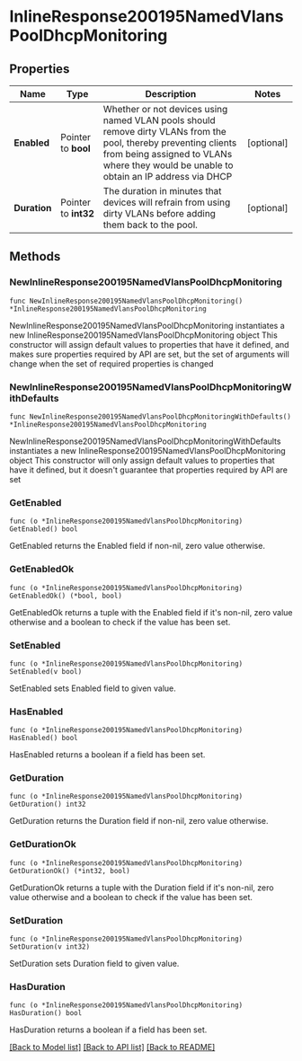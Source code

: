 # InlineResponse200195NamedVlansPoolDhcpMonitoring

## Properties

Name | Type | Description | Notes
------------ | ------------- | ------------- | -------------
**Enabled** | Pointer to **bool** | Whether or not devices using named VLAN pools should remove dirty VLANs from the pool, thereby preventing clients from being assigned to VLANs where they would be unable to obtain an IP address via DHCP | [optional] 
**Duration** | Pointer to **int32** | The duration in minutes that devices will refrain from using dirty VLANs before adding them back to the pool. | [optional] 

## Methods

### NewInlineResponse200195NamedVlansPoolDhcpMonitoring

`func NewInlineResponse200195NamedVlansPoolDhcpMonitoring() *InlineResponse200195NamedVlansPoolDhcpMonitoring`

NewInlineResponse200195NamedVlansPoolDhcpMonitoring instantiates a new InlineResponse200195NamedVlansPoolDhcpMonitoring object
This constructor will assign default values to properties that have it defined,
and makes sure properties required by API are set, but the set of arguments
will change when the set of required properties is changed

### NewInlineResponse200195NamedVlansPoolDhcpMonitoringWithDefaults

`func NewInlineResponse200195NamedVlansPoolDhcpMonitoringWithDefaults() *InlineResponse200195NamedVlansPoolDhcpMonitoring`

NewInlineResponse200195NamedVlansPoolDhcpMonitoringWithDefaults instantiates a new InlineResponse200195NamedVlansPoolDhcpMonitoring object
This constructor will only assign default values to properties that have it defined,
but it doesn't guarantee that properties required by API are set

### GetEnabled

`func (o *InlineResponse200195NamedVlansPoolDhcpMonitoring) GetEnabled() bool`

GetEnabled returns the Enabled field if non-nil, zero value otherwise.

### GetEnabledOk

`func (o *InlineResponse200195NamedVlansPoolDhcpMonitoring) GetEnabledOk() (*bool, bool)`

GetEnabledOk returns a tuple with the Enabled field if it's non-nil, zero value otherwise
and a boolean to check if the value has been set.

### SetEnabled

`func (o *InlineResponse200195NamedVlansPoolDhcpMonitoring) SetEnabled(v bool)`

SetEnabled sets Enabled field to given value.

### HasEnabled

`func (o *InlineResponse200195NamedVlansPoolDhcpMonitoring) HasEnabled() bool`

HasEnabled returns a boolean if a field has been set.

### GetDuration

`func (o *InlineResponse200195NamedVlansPoolDhcpMonitoring) GetDuration() int32`

GetDuration returns the Duration field if non-nil, zero value otherwise.

### GetDurationOk

`func (o *InlineResponse200195NamedVlansPoolDhcpMonitoring) GetDurationOk() (*int32, bool)`

GetDurationOk returns a tuple with the Duration field if it's non-nil, zero value otherwise
and a boolean to check if the value has been set.

### SetDuration

`func (o *InlineResponse200195NamedVlansPoolDhcpMonitoring) SetDuration(v int32)`

SetDuration sets Duration field to given value.

### HasDuration

`func (o *InlineResponse200195NamedVlansPoolDhcpMonitoring) HasDuration() bool`

HasDuration returns a boolean if a field has been set.


[[Back to Model list]](../README.md#documentation-for-models) [[Back to API list]](../README.md#documentation-for-api-endpoints) [[Back to README]](../README.md)


